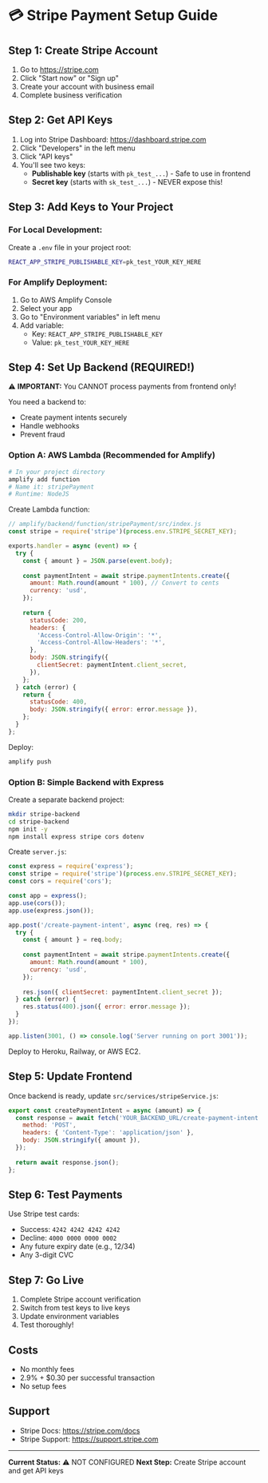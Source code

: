 # 💳 Stripe Payment Setup Guide

## Step 1: Create Stripe Account

1. Go to https://stripe.com
2. Click "Start now" or "Sign up"
3. Create your account with business email
4. Complete business verification

## Step 2: Get API Keys

1. Log into Stripe Dashboard: https://dashboard.stripe.com
2. Click "Developers" in the left menu
3. Click "API keys"
4. You'll see two keys:
   - **Publishable key** (starts with `pk_test_...`) - Safe to use in frontend
   - **Secret key** (starts with `sk_test_...`) - NEVER expose this!

## Step 3: Add Keys to Your Project

### For Local Development:

Create a `.env` file in your project root:

```bash
REACT_APP_STRIPE_PUBLISHABLE_KEY=pk_test_YOUR_KEY_HERE
```

### For Amplify Deployment:

1. Go to AWS Amplify Console
2. Select your app
3. Go to "Environment variables" in left menu
4. Add variable:
   - Key: `REACT_APP_STRIPE_PUBLISHABLE_KEY`
   - Value: `pk_test_YOUR_KEY_HERE`

## Step 4: Set Up Backend (REQUIRED!)

⚠️ **IMPORTANT:** You CANNOT process payments from frontend only!

You need a backend to:
- Create payment intents securely
- Handle webhooks
- Prevent fraud

### Option A: AWS Lambda (Recommended for Amplify)

```bash
# In your project directory
amplify add function
# Name it: stripePayment
# Runtime: NodeJS
```

Create Lambda function:

```javascript
// amplify/backend/function/stripePayment/src/index.js
const stripe = require('stripe')(process.env.STRIPE_SECRET_KEY);

exports.handler = async (event) => {
  try {
    const { amount } = JSON.parse(event.body);
    
    const paymentIntent = await stripe.paymentIntents.create({
      amount: Math.round(amount * 100), // Convert to cents
      currency: 'usd',
    });
    
    return {
      statusCode: 200,
      headers: {
        'Access-Control-Allow-Origin': '*',
        'Access-Control-Allow-Headers': '*',
      },
      body: JSON.stringify({
        clientSecret: paymentIntent.client_secret,
      }),
    };
  } catch (error) {
    return {
      statusCode: 400,
      body: JSON.stringify({ error: error.message }),
    };
  }
};
```

Deploy:
```bash
amplify push
```

### Option B: Simple Backend with Express

Create a separate backend project:

```bash
mkdir stripe-backend
cd stripe-backend
npm init -y
npm install express stripe cors dotenv
```

Create `server.js`:

```javascript
const express = require('express');
const stripe = require('stripe')(process.env.STRIPE_SECRET_KEY);
const cors = require('cors');

const app = express();
app.use(cors());
app.use(express.json());

app.post('/create-payment-intent', async (req, res) => {
  try {
    const { amount } = req.body;
    
    const paymentIntent = await stripe.paymentIntents.create({
      amount: Math.round(amount * 100),
      currency: 'usd',
    });
    
    res.json({ clientSecret: paymentIntent.client_secret });
  } catch (error) {
    res.status(400).json({ error: error.message });
  }
});

app.listen(3001, () => console.log('Server running on port 3001'));
```

Deploy to Heroku, Railway, or AWS EC2.

## Step 5: Update Frontend

Once backend is ready, update `src/services/stripeService.js`:

```javascript
export const createPaymentIntent = async (amount) => {
  const response = await fetch('YOUR_BACKEND_URL/create-payment-intent', {
    method: 'POST',
    headers: { 'Content-Type': 'application/json' },
    body: JSON.stringify({ amount }),
  });
  
  return await response.json();
};
```

## Step 6: Test Payments

Use Stripe test cards:
- Success: `4242 4242 4242 4242`
- Decline: `4000 0000 0000 0002`
- Any future expiry date (e.g., 12/34)
- Any 3-digit CVC

## Step 7: Go Live

1. Complete Stripe account verification
2. Switch from test keys to live keys
3. Update environment variables
4. Test thoroughly!

## Costs

- No monthly fees
- 2.9% + $0.30 per successful transaction
- No setup fees

## Support

- Stripe Docs: https://stripe.com/docs
- Stripe Support: https://support.stripe.com

---

**Current Status:** ⚠️ NOT CONFIGURED
**Next Step:** Create Stripe account and get API keys
